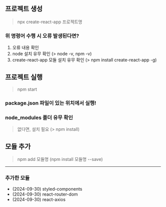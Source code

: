 ## 프로젝트 생성
> npx create-react-app 프로젝트명

### 위 명령어 수행 시 오류 발생된다면?
1. 오류 내용 확인
2. node 설치 유무 확인 (> node -v, npm -v)
3. create-react-app 모듈 설치 유무 확인
   (> npm install create-react-app -g)

## 프로젝트 실행
> npm start
### package.json 파일이 있는 위치에서 실행!
### node_modules 폴더 유무 확인
> 없다면, 설치 필요 (> npm install)

## 모듈 추가
> npm add 모듈명
(npm install 모듈명 --save)

---

### 추가한 모듈
- (2024-09-30) styled-components
- (2024-09-30) react-router-dom
- (2024-09-30) react-axios